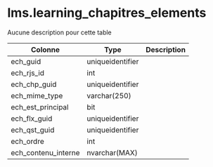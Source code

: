 # lms.learning_chapitres_elements

Aucune description pour cette table

Colonne|Type|Description
---|---|---
ech_guid|uniqueidentifier|
ech_rjs_id|int|
ech_chp_guid|uniqueidentifier|
ech_mime_type|varchar(250)|
ech_est_principal|bit|
ech_flx_guid|uniqueidentifier|
ech_qst_guid|uniqueidentifier|
ech_ordre|int|
ech_contenu_interne|nvarchar(MAX)|
